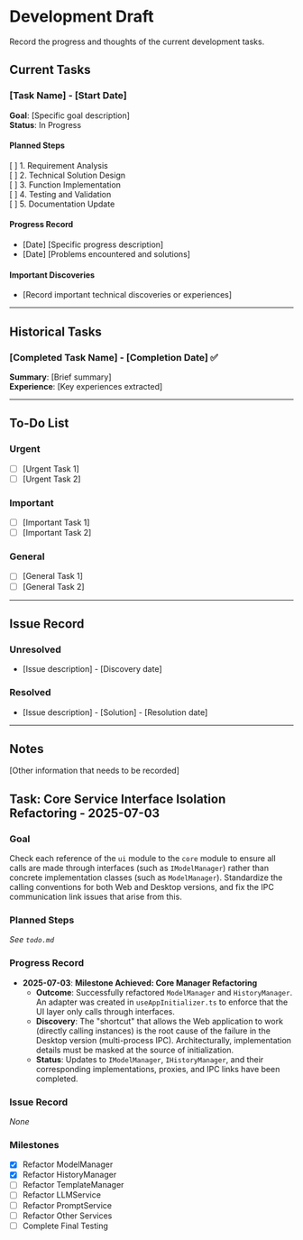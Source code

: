 # Development Draft

Record the progress and thoughts of the current development tasks.

## Current Tasks

### [Task Name] - [Start Date]
**Goal**: [Specific goal description]  
**Status**: In Progress

#### Planned Steps
[ ] 1. Requirement Analysis  
[ ] 2. Technical Solution Design  
[ ] 3. Function Implementation  
[ ] 4. Testing and Validation  
[ ] 5. Documentation Update  

#### Progress Record
- [Date] [Specific progress description]  
- [Date] [Problems encountered and solutions]

#### Important Discoveries
- [Record important technical discoveries or experiences]

---

## Historical Tasks

### [Completed Task Name] - [Completion Date] ✅
**Summary**: [Brief summary]  
**Experience**: [Key experiences extracted]

---

## To-Do List

### Urgent
- [ ] [Urgent Task 1]  
- [ ] [Urgent Task 2]  

### Important
- [ ] [Important Task 1]  
- [ ] [Important Task 2]  

### General
- [ ] [General Task 1]  
- [ ] [General Task 2]  

---

## Issue Record

### Unresolved
- [Issue description] - [Discovery date]

### Resolved
- [Issue description] - [Solution] - [Resolution date]

---

## Notes
[Other information that needs to be recorded]

## Task: Core Service Interface Isolation Refactoring - 2025-07-03

### Goal
Check each reference of the `ui` module to the `core` module to ensure all calls are made through interfaces (such as `IModelManager`) rather than concrete implementation classes (such as `ModelManager`). Standardize the calling conventions for both Web and Desktop versions, and fix the IPC communication link issues that arise from this.

### Planned Steps
*See `todo.md`*

### Progress Record
- **2025-07-03**: **Milestone Achieved: Core Manager Refactoring**
  - **Outcome**: Successfully refactored `ModelManager` and `HistoryManager`. An adapter was created in `useAppInitializer.ts` to enforce that the UI layer only calls through interfaces.
  - **Discovery**: The "shortcut" that allows the Web application to work (directly calling instances) is the root cause of the failure in the Desktop version (multi-process IPC). Architecturally, implementation details must be masked at the source of initialization.
  - **Status**: Updates to `IModelManager`, `IHistoryManager`, and their corresponding implementations, proxies, and IPC links have been completed.

### Issue Record
*None*

### Milestones
- [x] Refactor ModelManager  
- [x] Refactor HistoryManager  
- [ ] Refactor TemplateManager  
- [ ] Refactor LLMService  
- [ ] Refactor PromptService  
- [ ] Refactor Other Services  
- [ ] Complete Final Testing